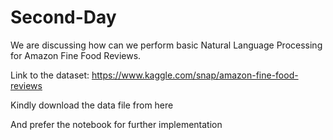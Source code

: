 # Second-Day

We are discussing how can we perform basic Natural Language Processing for Amazon Fine Food  Reviews.

Link to the dataset:
https://www.kaggle.com/snap/amazon-fine-food-reviews

Kindly download the data file from here

And prefer the notebook for further implementation
